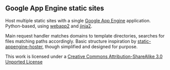 ## Google App Engine static sites

Host multiple static sites with a single [Google App Engine](https://developers.google.com/appengine/) application. Python-based, using [webapp2](https://developers.google.com/appengine/docs/python/tools/webapp2) and [jinja2](http://jinja.pocoo.org/).

Main request handler matches domains to template directories, searches for files matching paths accordingly. Basic structure inspiration by [static-appengine-hoster](https://github.com/stochastic-technologies/static-appengine-hoster), though simplified and designed for purpose.

This work is licensed under a [Creative Commons Attribution-ShareAlike 3.0 Unported License](http://creativecommons.org/licenses/by-sa/3.0)